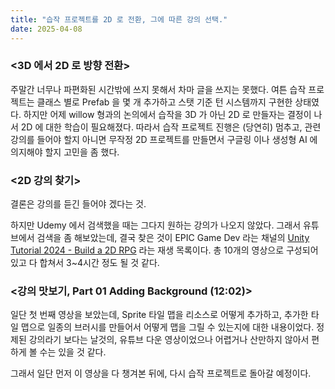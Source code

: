 ```yaml
---
title: "습작 프로젝트를 2D 로 전환, 그에 따른 강의 선택."
date: 2025-04-08
---
```


### <3D 에서 2D 로 방향 전환>

주말간 너무나 파편화된 시간밖에 쓰지 못해서 차마 글을 쓰지는 못했다. 여튼 습작 프로젝트는 클래스 별로 Prefab 을 몇 개 추가하고 스탯 기준 턴 시스템까지 구현한 상태였다. 하지만 어제 willow 형과의 논의에서 습작을 3D 가 아닌 2D 로 만들자는 결정이 나서 2D 에 대한 학습이 필요해졌다. 따라서 습작 프로젝트 진행은 (당연히) 멈추고, 관련 강의를 들어야 할지 아니면 무작정 2D 프로젝트를 만들면서 구글링 이나 생성형 AI 에 의지해야 할지 고민을 좀 했다.

### <2D 강의 찾기>

결론은 강의를 듣긴 들어야 겠다는 것.

하지만 Udemy 에서 검색했을 때는 그다지 원하는 강의가 나오지 않았다. 그래서 유튜브에서 검색을 좀 해보았는데, 결국 찾은 것이 EPIC Game Dev 라는 채널의 [Unity Tutorial 2024 - Build a 2D RPG](https://www.youtube.com/playlist?list=PLy1Xj-4F5G_cytIH8by-bZ9TVj5qKMlZn) 라는 재생 목록이다. 총 10개의 영상으로 구성되어 있고 다 합쳐서 3~4시간 정도 될 것 같다.

### <강의 맛보기, Part 01 Adding Background (12:02)>

일단 첫 번째 영상을 보았는데, Sprite 타일 맵을 리소스로 어떻게 추가하고, 추가한 타일 맵으로 일종의 브러시를 만들어서 어떻게 맵을 그릴 수 있는지에 대한 내용이었다. 정제된 강의라기 보다는 날것의, 유튜브 다운 영상이었으나 어렵거나 산만하지 않아서 편하게 볼 수는 있을 것 같다. 

그래서 일단 먼저 이 영상을 다 챙겨본 뒤에, 다시 습작 프로젝트로 돌아갈 예정이다.
